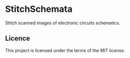 # StitchSchemata

Stitch scanned images of electronic circuits schematics.

## Licence

This project is licensed under the terms of the MIT license.
